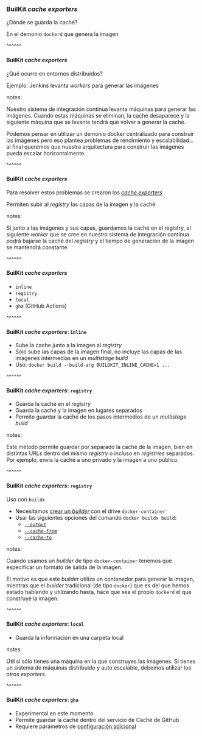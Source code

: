 ### BuilKit _cache exporters_

¿Dónde se guarda la caché?

En el demonio `dockerd` que genera la imagen

^^^^^^

#### BuilKit _cache exporters_

¿Qué ocurre en entornos distribuidos?

Ejemplo: Jenkins levanta _workers_ para generar las imágenes

notes:

Nuestro sistema de integración contínua levanta máquinas para generar las imágenes.
Cuando estas máquinas se eliminan, la cache desaparece y la siguiente máquina que
se levante tendrá que volver a generar la caché.

Podemos pensar en utilizar un demonio docker centralizado para construir las imágenes
pero eso plantea problemas de rendimiento y escalabilidad... al final queremos que 
nuestra arquitectura para construir las imágenes pueda escalar horizontalmente.

^^^^^^

#### BuilKit _cache exporters_

Para resolver estos problemas se crearon los [_cache exporters_](https://github.com/moby/buildkit#export-cache)

Permiten subir al _registry_ las capas de la imagen y la caché

notes:

Si junto a las imágenes y sus capas, guardamos la caché en el registry, el
siguiente _worker_ que se cree en nuestro sistema de integración contínua
podrá bajarse la caché del _registry_ y el tiempo de generación de la imagen
se mantendrá constante.

^^^^^^

#### BuilKit _cache exporters_

* `inline`
* `registry`
* `local`
* `gha` (GitHub Actions)

^^^^^^

#### BuilKit _cache exporters_: `inline`

* Sube la cache junto a la imagen al _registry_
* Sólo sube las capas de la imagen final, no incluye las capas de las imagenes
  intermedias en un _multistage build_
* Uso: `docker build --build-arg BUILDKIT_INLINE_CACHE=1 ...`

^^^^^^

#### BuilKit _cache exporters_: `registry`

* Guarda la caché en el _registry_
* Guarda la caché y la imagen en lugares separados
* Permite guardar la caché de los pasos intermedios de un _multistage build_

notes:

Este método permite guardar por separado la caché de la imagen, bien en distintas
URLs dentro del mismo _registry_ o incluso en _registries_ separados. Por ejemplo,
envía la caché a uno privado y la imagen a uno público.

^^^^^^

#### BuilKit _cache exporters_: `registry`

Uso con `buildx`
* Necesitamos [crear un _builder_](https://docs.docker.com/engine/reference/commandline/buildx_create/) con el drive `docker-container`
* Usar las siguientes opciones del comando `docker buildx build`:
  * [`--output`](https://docs.docker.com/engine/reference/commandline/buildx_build/#output)
  * [`--cache-from`](https://docs.docker.com/engine/reference/commandline/buildx_build/#cache-from) 
  * [`--cache-to`](https://docs.docker.com/engine/reference/commandline/buildx_build/#cache-to)

notes:

Cuando usamos un _builder_ de tipo `docker-container` tenemos que especificar un formato de salida
de la imagen.

El motivo es que este _builder_ utiliza un contenedor para generar la imagen, mientras que
el _builder_ tradicional (de tipo `docker`) que es del que hemos estado hablando y utilizando
hasta, hace que sea el propio `dockerd` el que construye la imagen.

^^^^^^

#### BuilKit _cache exporters_: `local`

* Guarda la información en una carpeta local

notes:

Útil si sólo tienes una máquina en la que construyes las imágenes. Si tienes
un sistema de máquinas distribuido y auto escalable, debemos utilizar los otros
_exporters_.

^^^^^^

#### BuilKit _cache exporters_: `gha`

* Experimental en este momento
* Permite guardar la caché dentro del servicio de Caché de GitHub
* Requiere parámetros de [configuración adicional](https://github.com/moby/buildkit#github-actions-cache-experimental)


